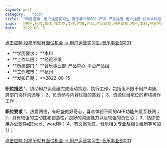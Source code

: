 ```yaml
---
layout:	post
category:	"job"
title:	"网易招聘：用户运营实习生-音乐事业部001-产品-产品运营-用户运营-杭州本科经验不限"
tags:	[网易,招聘,面试,找工作,工作,内推,产品,产品运营,用户运营,杭州,本科,经验不限]
date:	2022-08-15
---
```


[点击应聘 投简历就有面试机会 -> 用户运营实习生-音乐事业部001](http://mobile.bole.netease.com/bole/boleDetail?id=40333&employeeId=346f03c3cda5f04c&key=all)



- **学历要求： **本科
- **工作年限： **经验不限
- **所属部门： **音乐事业部-产品中心-平台产品组
- **工作城市： **杭州
- **发布日期： **2022-08-15



**职位描述**
1、协助用户运营组完成活动策划、执行工作，包括但不限于用户沟通、跨部门协作沟通等；
2、负责参与内容栏目的策划；
3、资源栏目坑位的审核操作工作；



**职位要求**
1、热爱网络，有旺盛的好奇心，喜欢体验不同的APP功能热爱互联网；
2、具有较强的主动性和创造性，良好的沟通能力以及较强的责任心；
3、熟练使用办公软件如Excel、word等；
4、有文案功底、音乐相关专业及相关经历等可加分；




[点击应聘 投简历就有面试机会 -> 用户运营实习生-音乐事业部001](http://mobile.bole.netease.com/bole/boleDetail?id=40333&employeeId=346f03c3cda5f04c&key=all)